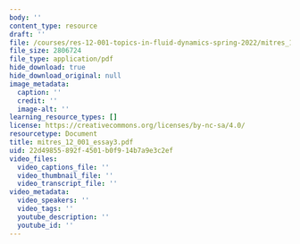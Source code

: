 ```yaml
---
body: ''
content_type: resource
draft: ''
file: /courses/res-12-001-topics-in-fluid-dynamics-spring-2022/mitres_12_001_essay32.pdf
file_size: 2806724
file_type: application/pdf
hide_download: true
hide_download_original: null
image_metadata:
  caption: ''
  credit: ''
  image-alt: ''
learning_resource_types: []
license: https://creativecommons.org/licenses/by-nc-sa/4.0/
resourcetype: Document
title: mitres_12_001_essay3.pdf
uid: 22d49855-892f-4501-b0f9-14b7a9e3c2ef
video_files:
  video_captions_file: ''
  video_thumbnail_file: ''
  video_transcript_file: ''
video_metadata:
  video_speakers: ''
  video_tags: ''
  youtube_description: ''
  youtube_id: ''
---
```

